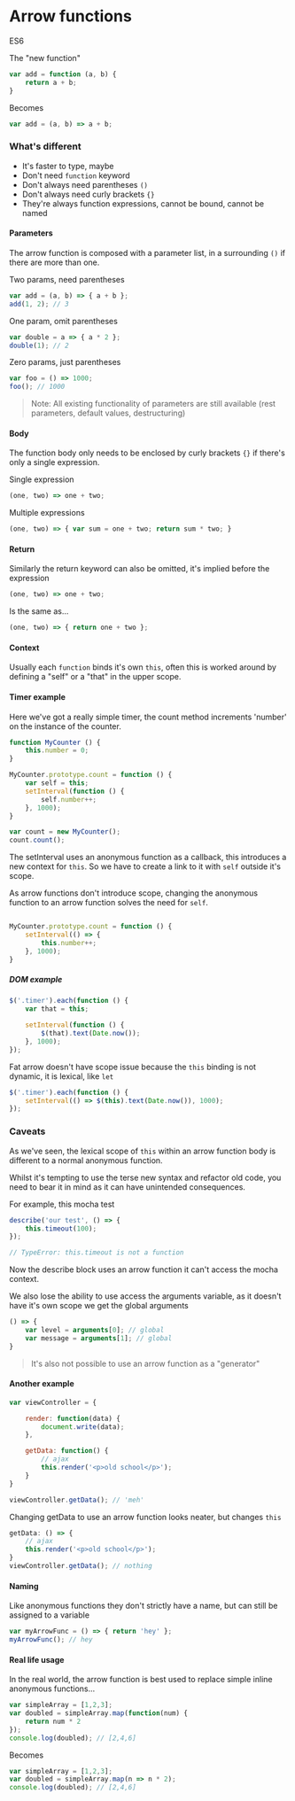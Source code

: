 # Arrow functions

<div class="spec es6">ES6</div>

The "new function"

```javascript
var add = function (a, b) {
    return a + b;
}
```
Becomes
```javascript
var add = (a, b) => a + b;
```

### What's different

- It's faster to type, maybe
- Don't need ```function``` keyword
- Don't always need parentheses `()`
- Don't always need curly brackets `{}`
- They're always function expressions, cannot be bound, cannot be named

#### Parameters
The arrow function is composed with a parameter list, in a surrounding ```()``` if there are more than one.

Two params, need parentheses
```javascript
var add = (a, b) => { a + b };
add(1, 2); // 3
```
One param, omit parentheses
```javascript
var double = a => { a * 2 };
double(1); // 2
```
Zero params, just parentheses
```javascript
var foo = () => 1000;
foo(); // 1000
```

> Note: All existing functionality of parameters are still available (rest parameters, default values, destructuring)

#### Body

The function body only needs to be enclosed by curly brackets ```{}``` if there's only a single expression.

Single expression
```javascript
(one, two) => one + two;
```

Multiple expressions
```javascript
(one, two) => { var sum = one + two; return sum * two; }
```

#### Return

Similarly the return keyword can also be omitted, it's implied before the expression
```javascript
(one, two) => one + two;
```
Is the same as...
```javascript
(one, two) => { return one + two };
```


#### Context

Usually each ```function``` binds it's own ```this```, often this is worked around by defining a "self" or a "that" in the upper scope.

#### Timer example

Here we've got a really simple timer, the count method increments 'number' on the instance of the counter.
```javascript
function MyCounter () {
    this.number = 0;
}

MyCounter.prototype.count = function () {
    var self = this;
    setInterval(function () {
        self.number++;
    }, 1000);
}

var count = new MyCounter();
count.count();
```

The setInterval uses an anonymous function as a callback, this introduces a new context for `this`. So we have to create a link to it with `self` outside it's scope.

As arrow functions don't introduce scope, changing the anonymous function to an arrow function solves the need for `self`.

```javascript

MyCounter.prototype.count = function () {
    setInterval(() => {
        this.number++;
    }, 1000);
}
```

##### DOM example

```javascript
$('.timer').each(function () {
    var that = this;

    setInterval(function () {
        $(that).text(Date.now());
    }, 1000);
});

```

Fat arrow doesn't have scope issue because the ```this``` binding is not dynamic, it is lexical, like ```let```

```javascript
$('.timer').each(function () {
    setInterval(() => $(this).text(Date.now()), 1000);
});
```

### Caveats

As we've seen, the lexical scope of ```this``` within an arrow function body is different to a normal anonymous function.

Whilst it's tempting to use the terse new syntax and refactor old code, you need to bear it in mind as it can have unintended consequences.

For example, this mocha test
```javascript
describe('our test', () => {
    this.timeout(100);
});

// TypeError: this.timeout is not a function
```

Now the describe block uses an arrow function it can't access the mocha context.

We also lose the ability to use access the arguments variable, as it doesn't have it's own scope we get the global arguments

```javascript
() => {
    var level = arguments[0]; // global
    var message = arguments[1]; // global
}
```

> It's also not possible to use an arrow function as a "generator"

#### Another example
```javascript
var viewController = {

    render: function(data) {
        document.write(data);
    },

    getData: function() {
        // ajax
        this.render('<p>old school</p>');
    }
}

viewController.getData(); // 'meh'
```

Changing getData to use an arrow function looks neater, but changes ```this```
```javascript
getData: () => {
    // ajax
    this.render('<p>old school</p>');
}
viewController.getData(); // nothing
```

#### Naming

Like anonymous functions they don't strictly have a name, but can still be assigned to a variable
```javascript
var myArrowFunc = () => { return 'hey' };
myArrowFunc(); // hey
```

#### Real life usage

In the real world, the arrow function is best used to replace simple inline anonymous functions...

```javascript
var simpleArray = [1,2,3];
var doubled = simpleArray.map(function(num) {
    return num * 2
});
console.log(doubled); // [2,4,6]
```

Becomes

```javascript
var simpleArray = [1,2,3];
var doubled = simpleArray.map(n => n * 2);
console.log(doubled); // [2,4,6]
```

